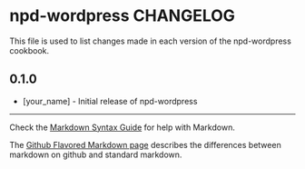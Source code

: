 npd-wordpress CHANGELOG
=======================

This file is used to list changes made in each version of the npd-wordpress cookbook.

0.1.0
-----
- [your_name] - Initial release of npd-wordpress

- - -
Check the [Markdown Syntax Guide](http://daringfireball.net/projects/markdown/syntax) for help with Markdown.

The [Github Flavored Markdown page](http://github.github.com/github-flavored-markdown/) describes the differences between markdown on github and standard markdown.
